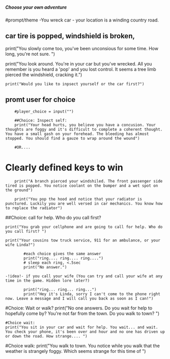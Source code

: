 ##### Choose your own adventure
#prompt/theme -You wreck car - your location is a winding country road. 
## car tire is popped, windshield is broken, 




print("You slowly come too, you've been unconsious for some time. How long, you're not sure.  ")


print("You look around. You're in your car but you've wrecked. All you remember is you heard a 'pop' and you lost control. It seems a tree limb pierced the windshield, cracking it.")

    print("Would you like to inpsect yourself or the car first?")

## promt user for choice 

        #player_choice = input("")

        ##Choice: Inspect self: 
        print("Your head hurts, you believe you have a concusion. Your thoughts are foggy and it's difficult to complete a coherent thought. You have a small gash on your forehead. The bleeding has almost stopped. You should find a gauze to wrap around the wound")
       
        #OR....
       
# Clearly defined keys to win
        print("A branch pierced your windshiled. The front passenger side tired is popped. You notice coolant on the bumper and a wet spot on the ground")

        print("You pop the hood and notice that your radiator is punctured. Luckily you are well versed in car mechanics. You know how to replace the radiator")

##Choice: call for help. Who do you call first? 

    print("You grab your cellphone and are going to call for help. Who do you call first? ")

    print("Your cousins tow truck service, 911 for an ambulance, or your wife Linda?")

            #each choice gives the same answer
            print("ring.... ring.... ring....")
            # sleep each ring, <.5sec
            print("No answer.")

    -!idea!- if you call your wife (You can try and call your wife at any time in the game. Hidden lore later?)

            print("ring... ring... ring...")
            print("Hey it's Linda, sorry I can't come to the phone right now. Leave a message and I will call you back as soon as I can!")

#Choice: Wait or walk? 
    print("No one answers. Do you wait for help to hopefully come by? You're not far from the town. Do you walk to town? ")

    #Choice wait: 
    print("You sit in your car and wait for help. You wait... and wait. You check your phone, it's been over and hour and no one has driven up or down the road. How strange.... ")

#Choice walk:
print("You walk to town. You notice while you walk that the weather is strangely foggy. Which seems strange for this time of ")